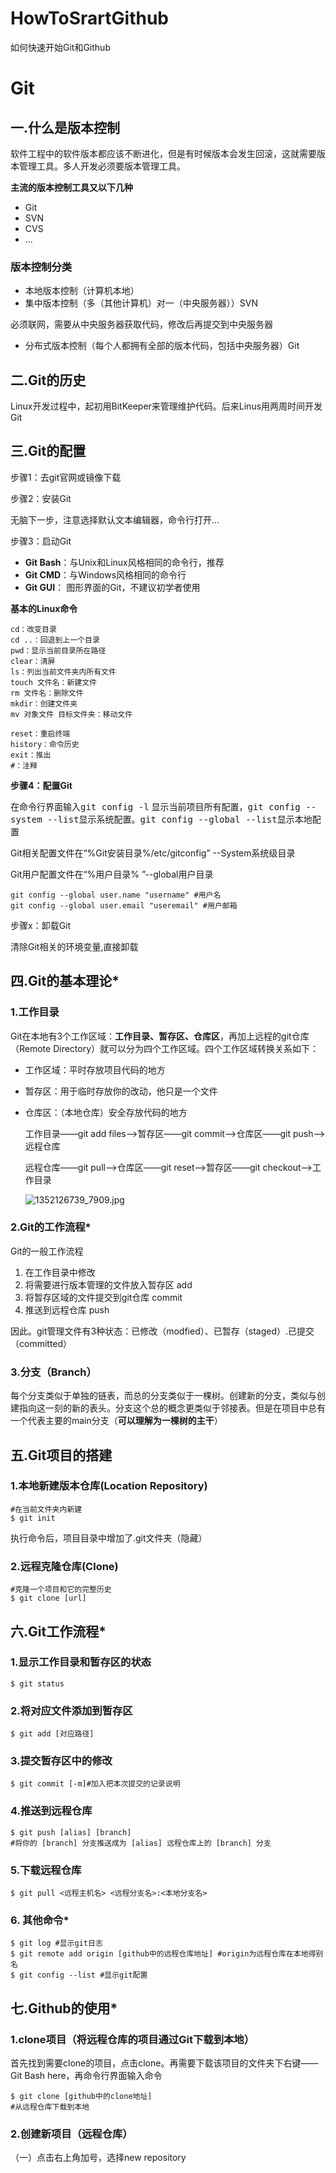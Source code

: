 # HowToSrartGithub
如何快速开始Git和Github

# Git

## 一.什么是版本控制

软件工程中的软件版本都应该不断进化，但是有时候版本会发生回滚，这就需要版本管理工具。多人开发必须要版本管理工具。

**主流的版本控制工具又以下几种**

- Git
- SVN
- CVS
- ...

### 版本控制分类

- 本地版本控制（计算机本地）
- 集中版本控制（多（其他计算机）对一（中央服务器））SVN

必须联网，需要从中央服务器获取代码，修改后再提交到中央服务器

-  分布式版本控制（每个人都拥有全部的版本代码，包括中央服务器）Git

## 二.Git的历史

Linux开发过程中，起初用BitKeeper来管理维护代码。后来Linus用两周时间开发Git

## 三.Git的配置

步骤1：去git官网或镜像下载

步骤2：安装Git

无脑下一步，注意选择默认文本编辑器，命令行打开...

步骤3：启动Git

- **Git Bash**：与Unix和Linux风格相同的命令行，推荐
- **Git CMD**：与Windows风格相同的命令行
- **Git GUI**： 图形界面的Git，不建议初学者使用

**基本的Linux命令**

~~~ shell
cd：改变目录
cd ..：回退到上一个目录
pwd：显示当前目录所在路径
clear：清屏
ls：列出当前文件夹内所有文件
touch 文件名：新建文件
rm 文件名：删除文件
mkdir：创建文件夹
mv 对象文件 目标文件夹：移动文件

reset：重启终端
history：命令历史
exit：推出
#：注释
~~~

**步骤4：配置Git**

在命令行界面输入<kbd>git config -l</kbd> 显示当前项目所有配置，<kbd>git config --system --list</kbd>显示系统配置。<kbd>git config --global --list</kbd>显示本地配置

Git相关配置文件在“%Git安装目录%/etc/gitconfig” --System系统级目录

Git用户配置文件在“%用户目录% ”--global用户目录

~~~ shell
git config --global user.name "username" #用户名
git config --global user.email "useremail" #用户邮箱
~~~

步骤x：卸载Git

清除Git相关的环境变量,直接卸载

## 四.Git的基本理论\*

### 1.工作目录

Git在本地有3个工作区域：**工作目录、暂存区、仓库区**，再加上远程的git仓库（Remote Directory）就可以分为四个工作区域。四个工作区域转换关系如下：



- 工作区域：平时存放项目代码的地方

- 暂存区：用于临时存放你的改动，他只是一个文件

- 仓库区：（本地仓库）安全存放代码的地方

  工作目录——git add files-->暂存区——git commit-->仓库区——git push-->远程仓库

  远程仓库——git pull-->仓库区——git reset-->暂存区——git checkout-->工作目录

  ![1352126739_7909.jpg](https://s2.loli.net/2022/03/21/XczNYQwBRPWSA7x.jpg)

### 2.Git的工作流程\*

Git的一般工作流程

1. 在工作目录中修改
2. 将需要进行版本管理的文件放入暂存区 add
3. 将暂存区域的文件提交到git仓库 commit
4. 推送到远程仓库 push

因此。git管理文件有3种状态：已修改（modfied）、已暂存（staged）.已提交（committed）

### 3.分支（Branch）

每个分支类似于单独的链表，而总的分支类似于一棵树。创建新的分支，类似与创建指向这一刻的新的表头。分支这个总的概念更类似于邻接表。但是在项目中总有一个代表主要的main分支（**可以理解为一棵树的主干**）

## 五.Git项目的搭建

### 1.本地新建版本仓库(Location Repository)

~~~ shell
#在当前文件夹内新建
$ git init
~~~

执行命令后，项目目录中增加了.git文件夹（隐藏）

### 2.远程克隆仓库(Clone)

~~~ shell
#克隆一个项目和它的完整历史
$ git clone [url]
~~~

## 六.Git工作流程\*

### 1.显示工作目录和暂存区的状态

~~~ shell
$ git status
~~~

### 2.将对应文件添加到暂存区

~~~ shell
$ git add [对应路径]
~~~

### 3.提交暂存区中的修改

~~~ shell
$ git commit [-m]#加入把本次提交的记录说明
~~~

### 4.推送到远程仓库

~~~ shell
$ git push [alias] [branch]
#将你的 [branch] 分支推送成为 [alias] 远程仓库上的 [branch] 分支
~~~

### 5.下载远程仓库

~~~ shell
$ git pull <远程主机名> <远程分支名>:<本地分支名>
~~~



### 6. 其他命令\*

~~~ shell
$ git log #显示git日志
$ git remote add origin [github中的远程仓库地址] #origin为远程仓库在本地得别名
$ git config --list #显示git配置
~~~



## 七.Github的使用\*

### 1.clone项目（将远程仓库的项目通过Git下载到本地）

首先找到需要clone的项目，点击clone。再需要下载该项目的文件夹下右键——Git Bash here，再命令行界面输入命令

~~~ shell
$ git clone [github中的clone地址]
#从远程仓库下载到本地
~~~

### 2.创建新项目（远程仓库）

（一）点击右上角加号，选择new repository

